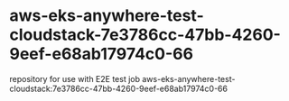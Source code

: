 # aws-eks-anywhere-test-cloudstack-7e3786cc-47bb-4260-9eef-e68ab17974c0-66
repository for use with E2E test job aws-eks-anywhere-test-cloudstack:7e3786cc-47bb-4260-9eef-e68ab17974c0-66
